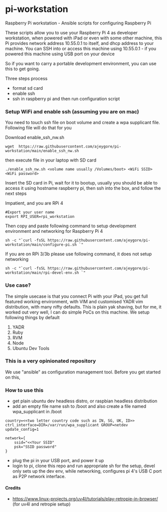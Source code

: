 # pi-workstation
Raspberry Pi workstation - Ansible scripts for configuring Raspberry Pi

These scripts allow you to use your Raspberry Pi 4 as developer workstation, when powered with iPad or even with some other machine, this Pi provides network address 10.55.0.1 to itself, and dhcp address to your machine.
You can SSH into or access this machine using 10.55.0.1 - if you powered this machine using USB port on your device

So if you want to carry a portable development environment, you can use this to get going.

Three steps process
* format sd card
* enable ssh
* ssh in raspberry pi and then run configuration script


### Setup WiFi and enable ssh (assuming you are on mac)

You need to touch ssh file on boot volume and create a wpa supplicant file. Following file will do that for you

Download enable_ssh_nw.sh

```
wget  https://raw.githubusercontent.com/ajeygore/pi-workstation/main/enable_ssh_nw.sh
```

then execute file in your laptop with SD card

```
./enable_ssh_nw.sh <volume name usually /Volumes/boot> <WiFi SSID> <WiFi password>
```

Insert the SD card in Pi, wait for it to bootup, usually you should be able to access it using hostname raspberry pi, then ssh into the box, and follow the next steps


Impatient, and you are RPi 4

```
#Export your user name
export RPI_USER=rpi_workstation
```

Then copy and paste following command to setup development environment and networking for Raspberry Pi 4

```
sh -c "`curl -fsSL https://raw.githubusercontent.com/ajeygore/pi-workstation/main/configure-pi.sh `"
```

If you are on RPi 3/3b please use following command, it does not setup networking

```
sh -c "`curl -fsSL https://raw.githubusercontent.com/ajeygore/pi-workstation/main/rpi-devel-env.sh `"
```

### Use case?

The simple usecase is that you connect Pi with your iPad, you get full featured working environment, with VIM and customised YADR vim distribution, with many nifty defaults.
This is plain yak shaving, but for me, it worked out very well, I can do simple PoCs on this machine. We setup following things by default

1. YADR
2. Ruby
3. RVM
4. Node
5. Ubuntu Dev Tools

### This is a very opinionated repository

We use "ansible" as configuration management tool. Before you get started on this, 

### How to use this
* get plain ubuntu dev headless distro, or raspbian headless distribution
* add an empty file name ssh to /boot and also create a file named wpa_supplicant in /boot
```
country=<<two letter country code such as IN, SG, UK, ID>>
ctrl_interface=DIR=/var/run/wpa_supplicant GROUP=netdev
update_config=1

network={
    ssid="<<Your SSID"
    psk="SSID password"
}
```
* plug the pi in your USB port, and power it up
* login to pi, clone this repo and run appropriate sh for the setup, devel only sets up the dev env, while networking, configures pi 4's USB C port as P2P network interface.


#### Credits
* https://www.linux-projects.org/uv4l/tutorials/play-retropie-in-browser/ (for uv4l and retropie setup)
